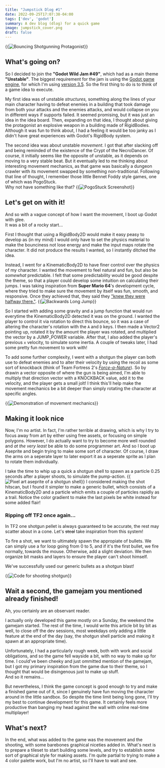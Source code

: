 ```yaml
---
title: "Jumpstick Dlog #1"
date: 2022-09-25T17:07:38-04:00
tags: ['dev', 'godot']
summary: A dev blog (dlog) for a quick game
image: jumpstick_cover.png
draft: false
---
```

{{<img caption="Artist's rendition (pretend he's bouncing)" alt="Bouncing Shotgunning Protagonist" src="/img/jumpstick_cover.png#center">}}

## What's going on?
So I decided to join the **"Godot Wild Jam #49"**, which had as a main theme **"Unstable"**.
The biggest requirement for the jam is using the [Godot game engine](https://godotengine.org/), for which I'm using [version 3.5](https://godotengine.org/article/godot-3-5-cant-stop-wont-stop).
So the first thing to do is to think of a game idea to execute.

My first idea was of unstable _structures,_ something along the lines of your main character having to defeat enemies in a building that took damage from both your attacks and the enemies attacks, and would collapse on you in different ways if supports failed.
It seemed promising, but it was just an idea in the idea board.
Then, expanding on that idea, I thought about giving the protagonist an explosive weapon in a building made of RigidBodies.
Although it was fun to think about, I had a feeling it would be too janky as I didn't have great experiences with Godot's RigidBody system.

The second idea was about unstable _movement_.
I got that after slacking off and being reminded of the existence of the Crypt of the NecroDancer.
Of course, it initially seems like the opposite of unstable, as it depends on moving to a very stable beat.
But it eventually led to me thinking about interesting movement mechanics, as that game was basically a dungeon crawler with its movement swapped by something non-traditional.
Following that line of thought, I remember those little Bennet Foddy style games, one of which was PogoStuck.  
Why not have something like that?
{{<img caption="Aneurysm possibly included" alt="PogoStuck Screenshot" src="/img/pogostuck.jpeg#center">}}

## Let's get on with it!
And so with a vague concept of how I want the movement, I boot up Godot with glee.  
It was a bit of a rocky start...

First I thought that using a RigidBody2D would make it easy peasy to develop as (in my mind) I would only have to set the physics material to make the bounciness not lose energy and make the input maps rotate the character.
It did not produce the results I wanted, so I instantly ditched the idea.

Instead, I went for a KinematicBody2D to have finer control over the physics of my character.
I wanted the movement to feel natural and fun, but also be _somewhat_ predictable.
I felt that some predictability would be good despite the theme, so that a player could develop some intuition on calculating their jumps.
I was taking inspiration from **Super Mario 64**'s development cycle, where they tried to make sure the movement by itself was fun, smooth, and responsive.
Once they achieved that, they said they ["knew they were halfway there."](https://shmuplations.com/mario64/).
{{<img caption="" alt="Backwards Long Jump" src="/img/blj.gif#center">}}

So I started with adding some gravity and a jump function that would run everytime the KinematicBody2D detected it was on the ground.
I wanted the player to control it via rotation to direct this bounce, so it was a case of altering the character's rotation with the `A` and `D` keys.
I then made a Vector2 pointing up, rotated it by the amount the player was rotated, and multiplied the vector by a JUMP_POWER variable.
After that, I also added the player's previous `x` velocity, to simulate some inertia.
A couple of tweaks later, I had some pretty fun movement to work with!

To add some further complexity, I went with a shotgun  the player can both use to defeat enemies and to alter their velocity by using the recoil as some sort of knockback (think of Team Fortress 2's [_Force-a-Nature_](https://wiki.teamfortress.com/wiki/Force-A-Nature)).
So by drawin a vector opposite of where the gun is being aimed, I'm able to multiply that direction vector with a KNOCKBACK value, add it to the velocity, and the player gets a small jolt!
I think this'll help make the movement mechanics be a bit deeper than simply rotating the character at specific angles.

{{<img caption="BEHOLD" alt="Demonstration of movement mechanics" src="/img/jumpstick_move.gif#center" mouse="(Disabled Camera panning for more clarity...)">}}

## Making it look nice
Now, I'm no artist. In fact, I'm rather terrible at drawing, which is why I try to focus away from art by either using free assets, or focusing on simple polygons.
However, I do actually want to try to become more well rounded and _at the very least_ be able to do some programmer art.
And so I boot up Aseprite and begin trying to make some sort of character.
Of course, I draw the arms on a seperate layer to later export it as a seperate sprite as I plan to rotate them individually.

I take the time to whip up a quick a shotgun shell to spawn as a particle 0.25 seconds after a player shoots, to simulate the pump-action.
{{<img caption="Mastercraft pixel art" alt="Pixel art aseprite of a shotgun shell" src="/img/aseprite_shell.png#center" mouse="If it's simple, but it works...">}}
I considered making the shot hitscan, but I found it simpler to make a generic bullet, which consists of a KinematicBody2D and a particle which emits a couple of particles rapidly as a trail.
Notice the color gradient to make the last pixels be white instead for some added flair!

### Ripping off TF2 once again...
In TF2 one shotgun pellet is always guaranteed to be accurate, the rest may scatter about in a cone.
Let's ~~steal~~ take inspiration from this system!

To fire a shot, we want to ultimately spawn the appropiate of bullets.
We can simply use a for loop going from 0 to 5, and if it's the first bullet, we fire normally, towards the mouse.
Otherwise, add a slight deviation.
We then organize bit masks and layers to ensure the player can't shoot himself.

We've successfully used our generic bullets as a shotgun blast!

{{<img caption="Honestly this could be reduced a lot if I used the AnimationPlayer node..." alt="Code for shooting shotgun" src="/img/shoot_code.png#center" mouse="Yes, I did call randomize() at the start">}}

## Wait a second, the gamejam you mentioned already finished!
Ah, you certainly are an observant reader.

I actually only developed this game mostly on a Sunday, the weekend the gamejam started.
The rest of the time, I would write this article bit by bit as well, to close off the dev sessions, most weekdays only adding a little feature at the end of the day (say, the shotgun shell particle and making it spawn at an appropriate time).

Unfortunately, I had a particularly rough week, both with work and social obligations, and so the game fell wayside a bit, with no way to make up for time.
I could've been cheeky and just ommitted mention of the gamejam, but I got my primary inspiration from the game due to their theme, so I thought that would be disingenous just to make up stuff.  
And so it remains...

But nevertheless, I think the game concept is good enough to try and make a finished game out of it, since I genuinely have fun moving the character around in the little sandbox.
So despite the time limit being long gone, I'll try my best to continue development for this game.
It certainly feels more productive than banging my head against the wall with online real-time multiplayer!

## What's next?
In the end, what was added to the game was the movement and the shooting, with some barebones graphical niceties added in.
What's next is to prepare a tileset to start building some levels, and try to establish some sort of graphical style for making assets.
I'm quite partial to trying to make a 4 color palette work, but I'm no artist, so I'll have to wait and see.
